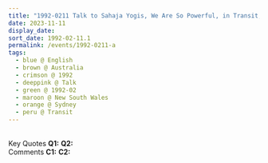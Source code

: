 ```yaml
---
title: "1992-0211 Talk to Sahaja Yogis, We Are So Powerful, in Transit, Airport, Sydney, New South Wales, Australia"
date: 2023-11-11
display_date: 
sort_date: 1992-02-11.1
permalink: /events/1992-0211-a
tags:
  - blue @ English
  - brown @ Australia
  - crimson @ 1992
  - deeppink @ Talk
  - green @ 1992-02
  - maroon @ New South Wales
  - orange @ Sydney
  - peru @ Transit
---
```


<br>

<wave-list>
  <list-title color="DarkSeaGreen" width="55">Key Quotes</list-title>
  <list-item color="BlanchedAlmond" width="280"><b>Q1:</b> <i></i></list-item>
  <list-item color="Lavender" width="280"><b>Q2:</b> <i></i></list-item>
</wave-list>

<br>

<wave-list>
  <list-title color="DarkSeaGreen" width="55">Comments</list-title>
  <list-item color="BlanchedAlmond" width="280"><b>C1:</b> <i></i></list-item>
  <list-item color="Lavender" width="280"><b>C2:</b> <i></i></list-item>
</wave-list>